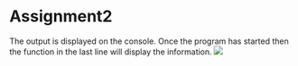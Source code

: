 # Assignment2
The output is displayed on the console. Once the program has started then the function in the last line will display the information.
![]("image/Capture.PNG")
